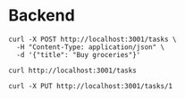 # Backend

```
curl -X POST http://localhost:3001/tasks \
  -H "Content-Type: application/json" \
  -d '{"title": "Buy groceries"}'
```

```
curl http://localhost:3001/tasks
```

```
curl -X PUT http://localhost:3001/tasks/1
```
